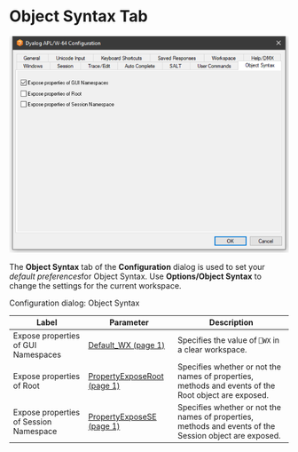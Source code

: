 # Object Syntax Tab

![configuration dialog object syntax tab](../img/configuration-dialog-object-syntax-tab.png)

The **Object Syntax** tab of the **Configuration** dialog is used to set your *default preferences*for Object Syntax. Use **Options/Object Syntax** to change the settings for the current workspace.

Configuration dialog: Object Syntax

| Label | Parameter | Description |
| --- | --- | ---  |
| Expose properties of GUI Namespaces | [Default_WX (page 1)](../Installation%20and%20Configuration/Configuration%20Parameters/Default_WX.htm#Default_WX) | Specifies the value of `⎕WX` in a clear workspace. |
| Expose properties of Root | [PropertyExposeRoot (page 1)](../Installation%20and%20Configuration/Configuration%20Parameters/PropertyExposeRoot.htm#PropertyExposeRoot) | Specifies whether or not the names of properties, methods and events of the Root object are exposed. |
| Expose properties of Session Namespace | [PropertyExposeSE (page 1)](../Installation%20and%20Configuration/Configuration%20Parameters/PropertyExposeSE.htm#PropertyExposeSE) | Specifies whether or not the names of properties, methods and events of the Session object are exposed. |
